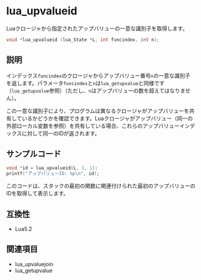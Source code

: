 # lua_upvalueid

Luaクロージャから指定されたアップバリューの一意な識別子を取得します。

```c
void *lua_upvalueid (lua_State *L, int funcindex, int n);
```

## 説明

インデックス`funcindex`のクロージャからアップバリュー番号`n`の一意な識別子を返します。パラメータ`funcindex`と`n`は`lua_getupvalue`と同様です（`lua_getupvalue`参照）（ただし、`n`はアップバリューの数を超えてはなりません）。

この一意な識別子により、プログラムは異なるクロージャがアップバリューを共有しているかどうかを確認できます。Luaクロージャがアップバリュー（同一の外部ローカル変数を参照）を共有している場合、これらのアップバリューインデックスに対して同一のIDが返されます。

## サンプルコード

```c
void *id = lua_upvalueid(L, 1, 1);
printf("アップバリューID: %p\n", id);
```

このコードは、スタックの最初の関数に関連付けられた最初のアップバリューのIDを取得して表示します。

## 互換性

- Lua5.2

## 関連項目

- lua_upvaluejoin
- lua_getupvalue